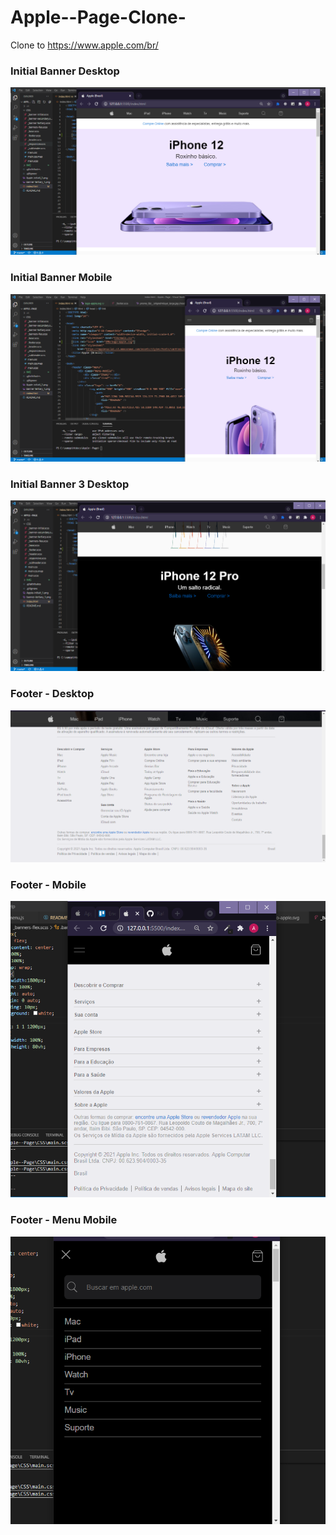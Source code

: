 # Apple--Page-Clone-
Clone to https://www.apple.com/br/


### Initial Banner Desktop

<img src="https://github.com/RafaelCardoso11/Apple--Page-Clone-/blob/master/Apple-initial-desktop.png" alt="Banner-initial-desktop">

### Initial Banner Mobile
<img src="https://github.com/RafaelCardoso11/Apple--Page-Clone-/blob/master/Apple-initial-mobile_1.png" alt="Banner-initial-mobile">

### Initial Banner 3 Desktop
<img src="https://github.com/RafaelCardoso11/Apple--Page-Clone-/blob/master/banner-tertiary-desktop_1.png" alt="Banner-initial-desktop">

### Footer - Desktop
<img src="https://github.com/RafaelCardoso11/Apple--Page-Clone-/blob/master/footer-apple.png" alt="Footer-page-apple">

### Footer - Mobile
<img src="https://github.com/RafaelCardoso11/Apple--Page-Clone-/blob/master/footer-mobile.png" alt="Footer-mobile">

### Footer - Menu Mobile
<img src="https://github.com/RafaelCardoso11/Apple--Page-Clone-/blob/master/Footer-toggle.png" alt="Footer-mobile">
